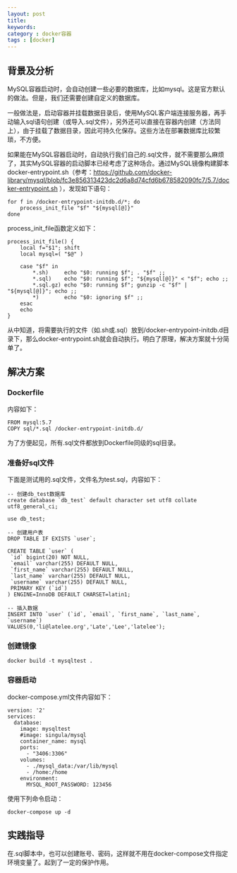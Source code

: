 ```yaml
---  
layout: post  
title: 
keywords:   
category : docker容器  
tags : [docker]  
---  
```

## 背景及分析
MySQL容器启动时，会自动创建一些必要的数据库，比如mysql。这是官方默认的做法。但是，我们还需要创建自定义的数据库。

一般做法是，启动容器并挂载数据目录后，使用MySQL客户端连接服务器，再手动输入sql语句创建（或导入.sql文件），另外还可以直接在容器内创建（方法同上），由于挂载了数据目录，因此可持久化保存。这些方法在部署数据库比较繁琐，不方便。

如果能在MySQL容器启动时，自动执行我们自己的.sql文件，就不需要那么麻烦了，其实MySQL容器的启动脚本已经考虑了这种场合。通过MySQL镜像构建脚本docker-entrypoint.sh（参考：https://github.com/docker-library/mysql/blob/fc3e856313423dc2d6a8d74cfd6b678582090fc7/5.7/docker-entrypoint.sh
），发现如下语句：
```
for f in /docker-entrypoint-initdb.d/*; do
    process_init_file "$f" "${mysql[@]}"
done
```
process_init_file函数定义如下：
```
process_init_file() {
	local f="$1"; shift
	local mysql=( "$@" )

	case "$f" in
		*.sh)     echo "$0: running $f"; . "$f" ;;
		*.sql)    echo "$0: running $f"; "${mysql[@]}" < "$f"; echo ;;
		*.sql.gz) echo "$0: running $f"; gunzip -c "$f" | "${mysql[@]}"; echo ;;
		*)        echo "$0: ignoring $f" ;;
	esac
	echo
}
```
从中知道，将需要执行的文件（如.sh或.sql）放到/docker-entrypoint-initdb.d目录下，那么docker-entrypoint.sh就会自动执行。明白了原理，解决方案就十分简单了。

## 解决方案

### Dockerfile
内容如下：
```
FROM mysql:5.7
COPY sql/*.sql /docker-entrypoint-initdb.d/
```
为了方便起见，所有.sql文件都放到Dockerfile同级的sql目录。

### 准备好sql文件
下面是测试用的.sql文件，文件名为test.sql，内容如下：
```
-- 创建db_test数据库
create database `db_test` default character set utf8 collate utf8_general_ci;
 
use db_test;
 
-- 创建用户表
DROP TABLE IF EXISTS `user`;
 
CREATE TABLE `user` (
 `id` bigint(20) NOT NULL,
 `email` varchar(255) DEFAULT NULL,
 `first_name` varchar(255) DEFAULT NULL,
 `last_name` varchar(255) DEFAULT NULL,
 `username` varchar(255) DEFAULT NULL,
 PRIMARY KEY (`id`)
) ENGINE=InnoDB DEFAULT CHARSET=latin1;
 
-- 插入数据
INSERT INTO `user` (`id`, `email`, `first_name`, `last_name`, `username`)
VALUES(0,'li@latelee.org','Late','Lee','latelee');
```

### 创建镜像
```
docker build -t mysqltest .
```

### 容器启动
docker-compose.yml文件内容如下：
```
version: '2'
services:
  database: 
    image: mysqltest
    #image: singula/mysql
    container_name: mysql
    ports:
      - "3406:3306"
    volumes:
      - ./mysql_data:/var/lib/mysql
      - /home:/home
    environment:
      MYSQL_ROOT_PASSWORD: 123456
```
使用下列命令启动：
```
docker-compose up -d
```


## 实践指导
在.sql脚本中，也可以创建账号、密码，这样就不用在docker-compose文件指定环境变量了。起到了一定的保护作用。
